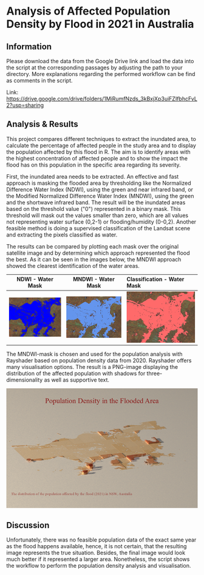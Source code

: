 # Analysis of Affected Population Density by Flood in 2021 in Australia

## Information
Please download the data from the Google Drive link and load the data into the script at the corresponding passages by adjusting the path to your directory. More explanations regarding the performed workflow can be find as comments in the script.

Link: https://drive.google.com/drive/folders/1MiRumfNzds_3kBxjXp3uiFZIfbhcFvL2?usp=sharing

## Analysis & Results
This project compares different techniques to extract the inundated area, to calculate the percentage of affected people in the study area and to display the population affected by this flood in R. The aim is to identify areas with the highest concentration of affected people and to show the impact the flood has on this population in the specific area regarding its severity.

First, the inundated area needs to be extracted. An effective and fast approach is masking the flooded area by thresholding like the Normalized Difference Water Index (NDWI), using the green and near infrared band, or the Modified Normalized Difference Water Index (MNDWI), using the green and the shortwave infrared band. The result will be the inundated areas based on the threshold value ("0") represented in a binary mask. This threshold will mask out the values smaller than zero, which are all values not representing water surface (0,2-1) or flooding/humidity (0-0,2). Another feasible method is doing a supervised classification of the Landsat scene and extracting the pixels classified as water. 

The results can be compared by plotting each mask over the original satellite image and by determining which approach represented the flood the best. As it can be seen in the images below, the MNDWI approach showed the clearest identification of the water areas.


|       NDWI - Water Mask       |       MNDWI - Water Mask        |Classification - Water Mask    |
|:------------------------------:|:------------------------------:|:------------------------------|
|  ![mask](Figures/NdwiMask.png)     | ![mask](Figures/Mask.png)  |![mask](Figures/ClassiMask.png)|


The MNDWI-mask is chosen and used for the population analysis with Rayshader based on population density data from 2020. Rayshader offers many visualisation options. The result is a PNG-image displaying the distribution of the affected population with shadows for three-dimensionality as well as supportive text. 

![image_git](Figures/image_git.png)

## Discussion
Unfortunately, there was no feasible population data of the exact same year as the flood happens available, hence, it is not certain, that the resulting image represents the true situation. Besides, the final image would look much better if it represented a larger area.
Nonetheless, the script shows the workflow to perform the population density analysis and visualisation. 
